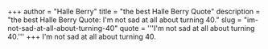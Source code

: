 +++
author = "Halle Berry"
title = "the best Halle Berry Quote"
description = "the best Halle Berry Quote: I'm not sad at all about turning 40."
slug = "im-not-sad-at-all-about-turning-40"
quote = '''I'm not sad at all about turning 40.'''
+++
I'm not sad at all about turning 40.

